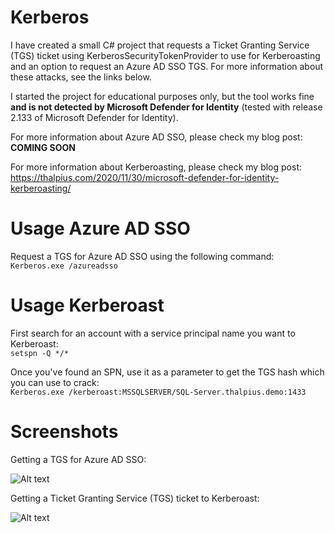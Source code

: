 # Kerberos

I have created a small C# project that requests a Ticket Granting Service (TGS) ticket using KerberosSecurityTokenProvider to use for Kerberoasting and an option to request an Azure AD SSO TGS. For more information about these attacks, see the links below.

I started the project for educational purposes only, but the tool works fine **and is not detected by Microsoft Defender for Identity** (tested with release 2.133 of Microsoft Defender for Identity).

For more information about Azure AD SSO, please check my blog post:  
**COMING SOON**

For more information about Kerberoasting, please check my blog post:  
https://thalpius.com/2020/11/30/microsoft-defender-for-identity-kerberoasting/

# Usage Azure AD SSO

Request a TGS for Azure AD SSO using the following command:  
```Kerberos.exe /azureadsso```

# Usage Kerberoast

First search for an account with a service principal name you want to Kerberoast:  
```setspn -Q */*```

Once you've found an SPN, use it as a parameter to get the TGS hash which you can use to crack:  
```Kerberos.exe /kerberoast:MSSQLSERVER/SQL-Server.thalpius.demo:1433```

# Screenshots

Getting a TGS for Azure AD SSO:  

![Alt text](/Screenshots/Kerberos01.jpg?raw=true "Azure AD SSO")

Getting a Ticket Granting Service (TGS) ticket to Kerberoast:  

![Alt text](/Screenshots/Kerberos02.jpg?raw=true "Kerberoasting")
